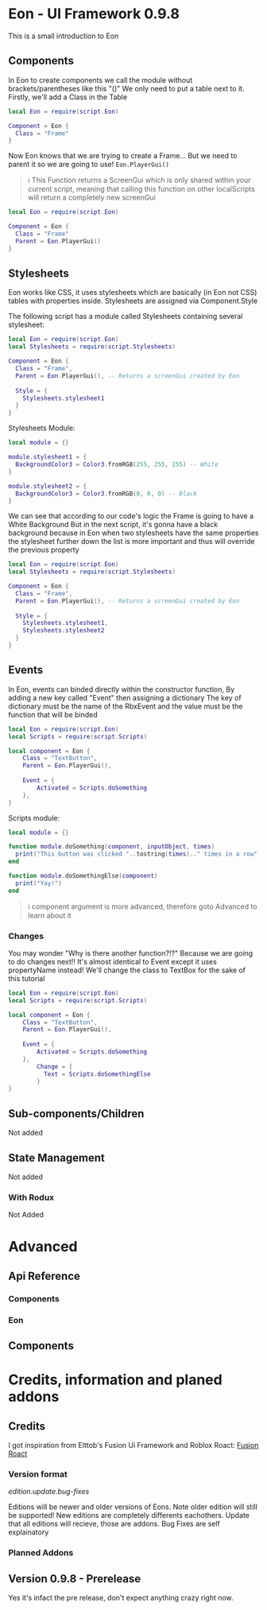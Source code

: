 # Eon - UI Framework 0.9.8

This is a small introduction to Eon

## Components

In Eon to create components we call the module without brackets/parentheses like this "()"
We only need to put a table next to it.
Firstly, we'll add a Class in the Table

```lua
local Eon = require(script.Eon)

Component = Eon {
  Class = "Frame"
}
```

Now Eon knows that we are trying to create a Frame...
But we need to parent it so we are going to use!
`Eon.PlayerGui()`

> :information_source: This Function returns a ScreenGui which is only shared within your current script, meaning that calling this function on other localScripts will return a completely new screenGui

```lua
local Eon = require(script.Eon)

Component = Eon {
  Class = "Frame"
  Parent = Eon.PlayerGui()
}
```

## Stylesheets

Eon works like CSS, it uses stylesheets which are basically (in Eon not CSS) tables with properties inside.
Stylesheets are assigned via Component.Style

The following script has a module called Stylesheets containing several stylesheet:

```lua
local Eon = require(script.Eon)
local Stylesheets = require(script.Stylesheets)

Component = Eon {
  Class = "Frame",
  Parent = Eon.PlayerGui(), -- Returns a screenGui created by Eon
  
  Style = {
    Stylesheets.stylesheet1
  }
}
```

Stylesheets Module:

```lua
local module = {}

module.stylesheet1 = {
  BackgroundColor3 = Color3.fromRGB(255, 255, 255) -- White
}

module.stylesheet2 = {
  BackgroundColor3 = Color3.fromRGB(0, 0, 0) -- Black
}
```

We can see that according to our code's logic the Frame is going to have a White Background
But in the next script, it's gonna have a black background because in Eon when two stylesheets have the same properties the stylesheet further down the list is more important and thus will override the previous property

```lua
local Eon = require(script.Eon)
local Stylesheets = require(script.Stylesheets)

Component = Eon {
  Class = "Frame",
  Parent = Eon.PlayerGui(), -- Returns a screenGui created by Eon
  
  Style = {
    Stylesheets.stylesheet1,
    Stylesheets.stylesheet2
  }
}
```

## Events

In Eon, events can binded directly within the constructor function,
By adding a new key called "Event" then assigning a dictionary
The key of dictionary must be the name of the RbxEvent and the value must be the function that will be binded

```lua
local Eon = require(script.Eon)
local Scripts = require(script.Scripts)

local component = Eon {
	Class = "TextButton",
	Parent = Eon.PlayerGui(),
	
	Event = {
		Activated = Scripts.doSomething
	},
}
```

Scripts module:

```lua
local module = {}

function module.doSomething(component, inputObject, times)
  print("This button was clicked "..tostring(times).." times in a row")
end

function module.doSomethingElse(component)
  print("Yay!")
end
```

> :information_source: component argument is more advanced, therefore goto Advanced to learn about it

### Changes

You may wonder "Why is there another function?!?"
Because we are going to do changes next!!
It's almost identical to Event except it uses propertyName instead!
We'll change the class to TextBox for the sake of this tutorial

```lua
local Eon = require(script.Eon)
local Scripts = require(script.Scripts)

local component = Eon {
	Class = "TextButton",
	Parent = Eon.PlayerGui(),
	
	Event = {
		Activated = Scripts.doSomething
	},
        Change = {
          Text = Scripts.doSomethingElse
        }
}
```

## Sub-components/Children

Not added

## State Management

Not added

### With Rodux

Not Added

# Advanced

## Api Reference

### Components

### Eon

## Components

# Credits, information and planed addons

## Credits

I got inspiration from Elttob's Fusion Ui Framework and Roblox Roact:
[Fusion](https://elttob.uk/Fusion/)
[Roact](https://roblox.github.io/roact/)

### Version format

*edition.update.bug-fixes*

Editions will be newer and older versions of Eons. Note older edition will still be supported! New editions are completely differents eachothers.
Update that all editions will recieve, those are addons.
Bug Fixes are self explainatory

### Planned Addons

## Version 0.9.8 - Prerelease

Yes it's infact the pre release, don't expect anything crazy right now.
